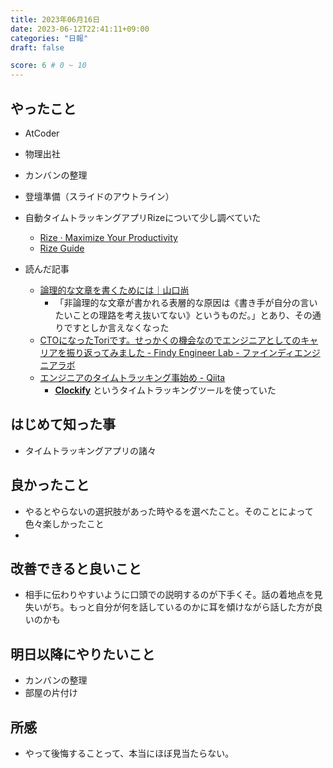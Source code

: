 ```yaml
---
title: 2023年06月16日
date: 2023-06-12T22:41:11+09:00
categories: "日報"
draft: false

score: 6 # 0 ~ 10
---
```


## やったこと

- AtCoder
- 物理出社
- カンバンの整理
- 登壇準備（スライドのアウトライン）
- 自動タイムトラッキングアプリRizeについて少し調べていた
	- [Rize · Maximize Your Productivity](https://rize.io/)
	- [Rize Guide](https://rize-io.notion.site/Rize-Guide-6686cd21d20449158358c06e3c1229d5)

- 読んだ記事
	- [論理的な文章を書くためには｜山口尚](https://note.com/free_will/n/nd0efa0b52f04)
		- 「非論理的な文章が書かれる表層的な原因は《書き手が自分の言いたいことの理路を考え抜いてない》というものだ。」とあり、その通りですとしか言えなくなった
	- [CTOになったToriです。せっかくの機会なのでエンジニアとしてのキャリアを振り返ってみました - Findy Engineer Lab - ファインディエンジニアラボ](https://findy-code.io/engineer-lab/tori-cto)
	- [エンジニアのタイムトラッキング事始め - Qiita](https://qiita.com/punkshiraishi/items/7e68c0ac874d4c0475e7)
		- **[Clockify](https://app.clockify.me/)** というタイムトラッキングツールを使っていた

  

## はじめて知った事

- タイムトラッキングアプリの諸々

  

## 良かったこと

- やるとやらないの選択肢があった時やるを選べたこと。そのことによって色々楽しかったこと
- 

  

## 改善できると良いこと

- 相手に伝わりやすいように口頭での説明するのが下手くそ。話の着地点を見失いがち。もっと自分が何を話しているのかに耳を傾けながら話した方が良いのかも
  

## 明日以降にやりたいこと

- カンバンの整理
- 部屋の片付け
  

## 所感
- やって後悔することって、本当にほぼ見当たらない。
